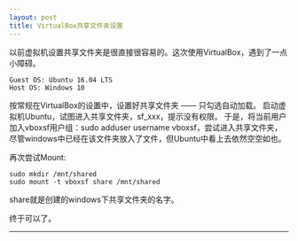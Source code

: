 ```yaml
---
layout: post
title: VirtualBox共享文件夹设置
---
```


以前虚拟机设置共享文件夹是很直接很容易的。这次使用VirtualBox，遇到了一点小障碍。
    
    Guest OS: Ubuntu 16.04 LTS
    Host OS: Windows 10

按常规在VirtualBox的设置中，设置好共享文件夹 —— 只勾选自动加载。
启动虚拟机Ubuntu，试图进入共享文件夹，sf_xxx，提示没有权限。
于是，将当前用户加入vboxsf用户组：sudo adduser username vboxsf，尝试进入共享文件夹，尽管windows中已经在该文件夹放入了文件，但Ubuntu中看上去依然空空如也。

再次尝试Mount:
    
    sudo mkdir /mnt/shared
    sudo mount -t vboxsf share /mnt/shared

share就是创建的windows下共享文件夹的名字。

终于可以了。

----------
